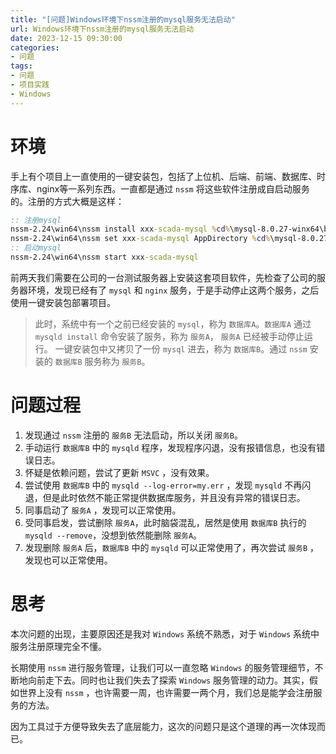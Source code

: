 ```yaml
---
title: "[问题]Windows环境下nssm注册的mysql服务无法启动"
url: Windows环境下nssm注册的mysql服务无法启动
date: 2023-12-15 09:30:00
categories:
- 问题
tags:
- 问题
- 项目实践
- Windows
---
```


# 环境

手上有个项目上一直使用的一键安装包，包括了上位机、后端、前端、数据库、时序库、nginx等一系列东西。一直都是通过 `nssm` 将这些软件注册成自启动服务的。注册的方式大概是这样：

<!-- more -->

```bat install.bat
:: 注册mysql
nssm-2.24\win64\nssm install xxx-scada-mysql %cd%\mysql-8.0.27-winx64\bin\mysqld.exe
nssm-2.24\win64\nssm set xxx-scada-mysql AppDirectory %cd%\mysql-8.0.27-winx64\bin
:: 启动mysql
nssm-2.24\win64\nssm start xxx-scada-mysql
```

前两天我们需要在公司的一台测试服务器上安装这套项目软件，先检查了公司的服务器环境，发现已经有了 `mysql` 和 `nginx` 服务，于是手动停止这两个服务，之后使用一键安装包部署项目。

> 此时，系统中有一个之前已经安装的 `mysql`，称为 `数据库A`。`数据库A` 通过 `mysqld install` 命令安装了服务，称为 `服务A`， `服务A` 已经被手动停止运行。
> 一键安装包中又拷贝了一份 `mysql` 进去，称为 `数据库B`。通过 `nssm` 安装的 `数据库B` 服务称为 `服务B`。

# 问题过程

1. 发现通过 `nssm` 注册的 `服务B` 无法启动，所以关闭 `服务B`。
2. 手动运行 `数据库B` 中的 `mysqld` 程序，发现程序闪退，没有报错信息，也没有错误日志。
3. 怀疑是依赖问题，尝试了更新 `MSVC` ，没有效果。
4. 尝试使用 `数据库B` 中的 `mysqld --log-error=my.err` ，发现 `mysqld` 不再闪退，但是此时依然不能正常提供数据库服务，并且没有异常的错误日志。
5. 同事启动了 `服务A` ，发现可以正常使用。
6. 受同事启发，尝试删除 `服务A`，此时脑袋混乱，居然是使用 `数据库B` 执行的 `mysqld --remove`，没想到依然能删除 `服务A`。
7. 发现删除 `服务A` 后，`数据库B` 中的 `mysqld` 可以正常使用了，再次尝试 `服务B` ，发现也可以正常使用。

# 思考

本次问题的出现，主要原因还是我对 `Windows` 系统不熟悉，对于 `Windows` 系统中服务注册原理完全不懂。

长期使用 `nssm` 进行服务管理，让我们可以一直忽略 `Windows` 的服务管理细节，不断地向前走下去。同时也让我们失去了探索 `Windows` 服务管理的动力。其实，假如世界上没有 `nssm` ，也许需要一周，也许需要一两个月，我们总是能学会注册服务的方法。

因为工具过于方便导致失去了底层能力，这次的问题只是这个道理的再一次体现而已。